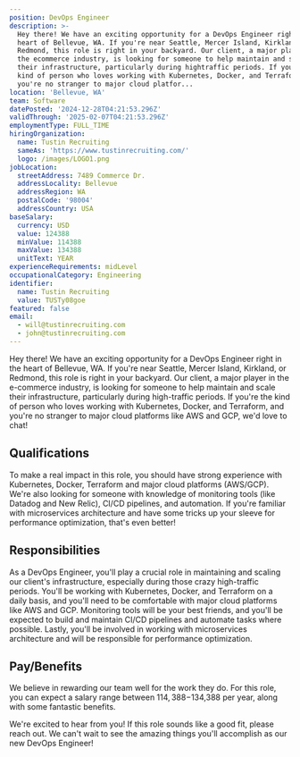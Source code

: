 ```yaml
---
position: DevOps Engineer
description: >-
  Hey there! We have an exciting opportunity for a DevOps Engineer right in the
  heart of Bellevue, WA. If you're near Seattle, Mercer Island, Kirkland, or
  Redmond, this role is right in your backyard. Our client, a major player in
  the ecommerce industry, is looking for someone to help maintain and scale
  their infrastructure, particularly during hightraffic periods. If you're the
  kind of person who loves working with Kubernetes, Docker, and Terraform, and
  you're no stranger to major cloud platfor...
location: 'Bellevue, WA'
team: Software
datePosted: '2024-12-28T04:21:53.296Z'
validThrough: '2025-02-07T04:21:53.296Z'
employmentType: FULL_TIME
hiringOrganization:
  name: Tustin Recruiting
  sameAs: 'https://www.tustinrecruiting.com/'
  logo: /images/LOGO1.png
jobLocation:
  streetAddress: 7489 Commerce Dr.
  addressLocality: Bellevue
  addressRegion: WA
  postalCode: '98004'
  addressCountry: USA
baseSalary:
  currency: USD
  value: 124388
  minValue: 114388
  maxValue: 134388
  unitText: YEAR
experienceRequirements: midLevel
occupationalCategory: Engineering
identifier:
  name: Tustin Recruiting
  value: TUSTy08goe
featured: false
email:
  - will@tustinrecruiting.com
  - john@tustinrecruiting.com
---
```




Hey there! We have an exciting opportunity for a DevOps Engineer right in the heart of Bellevue, WA. If you're near Seattle, Mercer Island, Kirkland, or Redmond, this role is right in your backyard. Our client, a major player in the e-commerce industry, is looking for someone to help maintain and scale their infrastructure, particularly during high-traffic periods. If you're the kind of person who loves working with Kubernetes, Docker, and Terraform, and you're no stranger to major cloud platforms like AWS and GCP, we'd love to chat!

## Qualifications

To make a real impact in this role, you should have strong experience with Kubernetes, Docker, Terraform and major cloud platforms (AWS/GCP). We're also looking for someone with knowledge of monitoring tools (like Datadog and New Relic), CI/CD pipelines, and automation. If you're familiar with microservices architecture and have some tricks up your sleeve for performance optimization, that's even better! 

## Responsibilities

As a DevOps Engineer, you'll play a crucial role in maintaining and scaling our client's infrastructure, especially during those crazy high-traffic periods. You'll be working with Kubernetes, Docker, and Terraform on a daily basis, and you'll need to be comfortable with major cloud platforms like AWS and GCP. Monitoring tools will be your best friends, and you'll be expected to build and maintain CI/CD pipelines and automate tasks where possible. Lastly, you'll be involved in working with microservices architecture and will be responsible for performance optimization. 

## Pay/Benefits

We believe in rewarding our team well for the work they do. For this role, you can expect a salary range between $114,388-$134,388 per year, along with some fantastic benefits. 

We're excited to hear from you! If this role sounds like a good fit, please reach out. We can't wait to see the amazing things you'll accomplish as our new DevOps Engineer!
